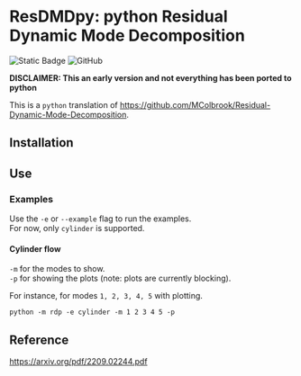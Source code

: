 # ResDMDpy: python Residual Dynamic Mode Decomposition

![Static Badge](https://img.shields.io/badge/python->3.11-blue?logo=python)
![GitHub](https://img.shields.io/github/license/SkirOwen/ResDMDpy)

**DISCLAIMER: This an early version and not everything has been ported to python**

This is a `python` translation of https://github.com/MColbrook/Residual-Dynamic-Mode-Decomposition.


## Installation


## Use
### Examples
Use the `-e` or `--example` flag to run the examples.  
For now, only `cylinder` is supported.  

#### Cylinder flow

`-m` for the modes to show.  
`-p` for showing the plots (note: plots are currently blocking).

For instance, for modes `1, 2, 3, 4, 5` with plotting.
```shell
python -m rdp -e cylinder -m 1 2 3 4 5 -p
```


## Reference
https://arxiv.org/pdf/2209.02244.pdf